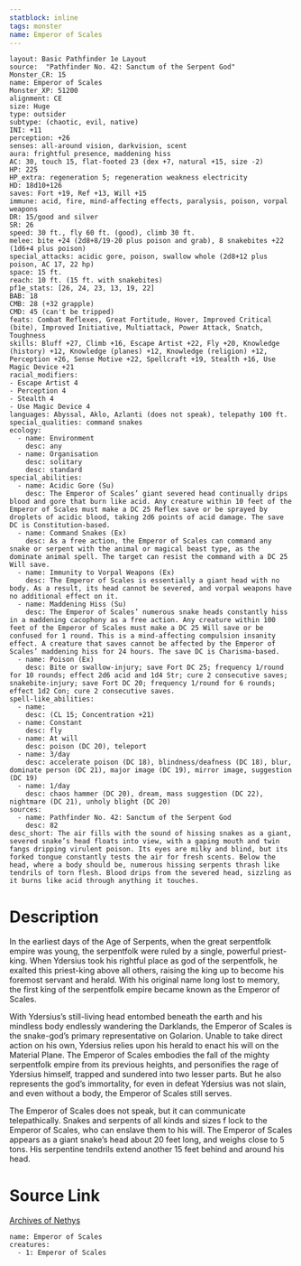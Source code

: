 ```yaml
---
statblock: inline
tags: monster
name: Emperor of Scales
---
```

```statblock
layout: Basic Pathfinder 1e Layout
source:  "Pathfinder No. 42: Sanctum of the Serpent God"
Monster_CR: 15
name: Emperor of Scales
Monster_XP: 51200
alignment: CE
size: Huge
type: outsider
subtype: (chaotic, evil, native)
INI: +11
perception: +26
senses: all-around vision, darkvision, scent
aura: frightful presence, maddening hiss
AC: 30, touch 15, flat-footed 23 (dex +7, natural +15, size -2)
HP: 225
HP_extra: regeneration 5; regeneration weakness electricity
HD: 18d10+126
saves: Fort +19, Ref +13, Will +15
immune: acid, fire, mind-affecting effects, paralysis, poison, vorpal weapons
DR: 15/good and silver
SR: 26
speed: 30 ft., fly 60 ft. (good), climb 30 ft.
melee: bite +24 (2d8+8/19-20 plus poison and grab), 8 snakebites +22 (1d6+4 plus poison)
special_attacks: acidic gore, poison, swallow whole (2d8+12 plus poison, AC 17, 22 hp)
space: 15 ft.
reach: 10 ft. (15 ft. with snakebites)
pf1e_stats: [26, 24, 23, 13, 19, 22]
BAB: 18
CMB: 28 (+32 grapple)
CMD: 45 (can't be tripped)
feats: Combat Reflexes, Great Fortitude, Hover, Improved Critical (bite), Improved Initiative, Multiattack, Power Attack, Snatch, Toughness
skills: Bluff +27, Climb +16, Escape Artist +22, Fly +20, Knowledge (history) +12, Knowledge (planes) +12, Knowledge (religion) +12, Perception +26, Sense Motive +22, Spellcraft +19, Stealth +16, Use Magic Device +21
racial_modifiers:
- Escape Artist 4
- Perception 4
- Stealth 4
- Use Magic Device 4
languages: Abyssal, Aklo, Azlanti (does not speak), telepathy 100 ft.
special_qualities: command snakes
ecology:
  - name: Environment
    desc: any
  - name: Organisation
    desc: solitary
    desc: standard
special_abilities:
  - name: Acidic Gore (Su)
    desc: The Emperor of Scales’ giant severed head continually drips blood and gore that burn like acid. Any creature within 10 feet of the Emperor of Scales must make a DC 25 Reflex save or be sprayed by droplets of acidic blood, taking 2d6 points of acid damage. The save DC is Constitution-based.
  - name: Command Snakes (Ex)
    desc: As a free action, the Emperor of Scales can command any snake or serpent with the animal or magical beast type, as the dominate animal spell. The target can resist the command with a DC 25 Will save.
  - name: Immunity to Vorpal Weapons (Ex)
    desc: The Emperor of Scales is essentially a giant head with no body. As a result, its head cannot be severed, and vorpal weapons have no additional effect on it.
  - name: Maddening Hiss (Su)
    desc: The Emperor of Scales’ numerous snake heads constantly hiss in a maddening cacophony as a free action. Any creature within 100 feet of the Emperor of Scales must make a DC 25 Will save or be confused for 1 round. This is a mind-affecting compulsion insanity effect. A creature that saves cannot be affected by the Emperor of Scales’ maddening hiss for 24 hours. The save DC is Charisma-based.
  - name: Poison (Ex)
    desc: Bite or swallow-injury; save Fort DC 25; frequency 1/round for 10 rounds; effect 2d6 acid and 1d4 Str; cure 2 consecutive saves; snakebite-injury; save Fort DC 20; frequency 1/round for 6 rounds; effect 1d2 Con; cure 2 consecutive saves.
spell-like_abilities:
  - name:
    desc: (CL 15; Concentration +21)
  - name: Constant
    desc: fly
  - name: At will
    desc: poison (DC 20), teleport
  - name: 3/day
    desc: accelerate poison (DC 18), blindness/deafness (DC 18), blur, dominate person (DC 21), major image (DC 19), mirror image, suggestion (DC 19)
  - name: 1/day
    desc: chaos hammer (DC 20), dream, mass suggestion (DC 22), nightmare (DC 21), unholy blight (DC 20)
sources:
  - name: Pathfinder No. 42: Sanctum of the Serpent God
    desc: 82
desc_short: The air fills with the sound of hissing snakes as a giant, severed snake’s head floats into view, with a gaping mouth and twin fangs dripping virulent poison. Its eyes are milky and blind, but its forked tongue constantly tests the air for fresh scents. Below the head, where a body should be, numerous hissing serpents thrash like tendrils of torn flesh. Blood drips from the severed head, sizzling as it burns like acid through anything it touches.
```
# Description
In the earliest days of the Age of Serpents, when the great serpentfolk empire was young, the serpentfolk were ruled by a single, powerful priest-king. When Ydersius took his rightful place as god of the serpentfolk, he exalted this priest-king above all others, raising the king up to become his foremost servant and herald. With his original name long lost to memory, the first king of the serpentfolk empire became known as the Emperor of Scales.

With Ydersius’s still-living head entombed beneath the earth and his mindless body endlessly wandering the Darklands, the Emperor of Scales is the snake-god’s primary representative on Golarion. Unable to take direct action on his own, Ydersius relies upon his herald to enact his will on the Material Plane. The Emperor of Scales embodies the fall of the mighty serpentfolk empire from its previous heights, and personifies the rage of Ydersius himself, trapped and sundered into two lesser parts. But he also represents the god’s immortality, for even in defeat Ydersius was not slain, and even without a body, the Emperor of Scales still serves.

The Emperor of Scales does not speak, but it can communicate telepathically. Snakes and serpents of all kinds and sizes f lock to the Emperor of Scales, who can enslave them to his will. The Emperor of Scales appears as a giant snake’s head about 20 feet long, and weighs close to 5 tons. His serpentine tendrils extend another 15 feet behind and around his head.
# Source Link
[Archives of Nethys](https://aonprd.com/MonsterDisplay.aspx?ItemName=Emperor%20of%20Scales)
```encounter-table
name: Emperor of Scales
creatures:
  - 1: Emperor of Scales
```
